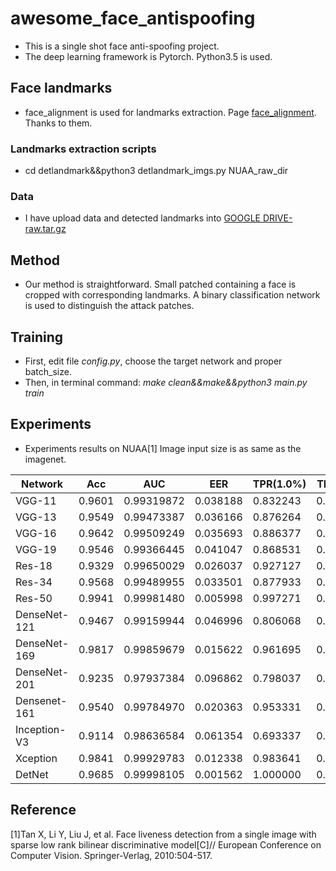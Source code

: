 # awesome_face_antispoofing
- This is a single shot face anti-spoofing project.
- The deep learning framework is Pytorch. Python3.5 is used.
## Face landmarks
- face_alignment is used for landmarks extraction. Page [face_alignment](https://github.com/1adrianb/face-alignment). Thanks to them.
### Landmarks extraction scripts
- cd detlandmark&&python3 detlandmark_imgs.py NUAA_raw_dir
### Data
- I have upload data and detected landmarks into [GOOGLE DRIVE-raw.tar.gz](https://drive.google.com/file/d/1hF8vS6YeHkx3j2pfCeQqqZGwA_PJq_Da/view?usp=sharing)
## Method
- Our method is straightforward. Small patched containing a face is cropped with corresponding landmarks. A binary classification network is used to distinguish the attack patches.  
## Training
- First, edit file *config.py*, choose the target network and proper batch_size.
- Then, in terminal command: *make clean&&make&&python3 main.py train*
## Experiments
-  Experiments results on NUAA[1] Image input size is as same as the imagenet.

|    Network    | Acc  | AUC  | EER  | TPR(1.0%) | TPR(.5%)| 
|---------------|---|---|---|---|---|
| VGG-11        |  0.9601 | 0.99319872  | 0.038188  | 0.832243  | 0.778703  |
| VGG-13        |  0.9549 | 0.99473387  | 0.036166  | 0.876264  | 0.824372  |
| VGG-16        |  0.9642 | 0.99509249  | 0.035693  | 0.886377  | 0.805989  |
| VGG-19        |  0.9546 | 0.99366445  | 0.041047  | 0.868531  | 0.829566  |
| Res-18        |  0.9329 | 0.99650029  | 0.026037  | 0.927127  | 0.857467  |
| Res-34        |  0.9568 | 0.99489955  | 0.033501  | 0.877933  | 0.791791  |
| Res-50        |  0.9941 | 0.99981480  | 0.005998  | 0.997271  | 0.992861  |
| DenseNet-121  |  0.9467 | 0.99159944  | 0.046996  | 0.806068  | 0.709994  |
| DenseNet-169  |  0.9817 | 0.99859679  | 0.015622  | 0.961695  | 0.919752  |
| DenseNet-201  |  0.9235 | 0.97937384  | 0.096862  | 0.798037  | 0.713266  |
| Densenet-161  |  0.9540 | 0.99784970  | 0.020363  | 0.953331  | 0.894706  |
| Inception-V3  |  0.9114 | 0.98636584  | 0.061354  | 0.693337  | 0.583299  |
| Xception      |  0.9841 | 0.99929783  | 0.012338  | 0.983641  | 0.970793  |
| DetNet        |  0.9685 | 0.99998105  | 0.001562  | 1.000000  | 0.999703  |

## Reference
[1]Tan X, Li Y, Liu J, et al. Face liveness detection from a single image with sparse low rank bilinear discriminative model[C]// European Conference on Computer Vision. Springer-Verlag, 2010:504-517.

